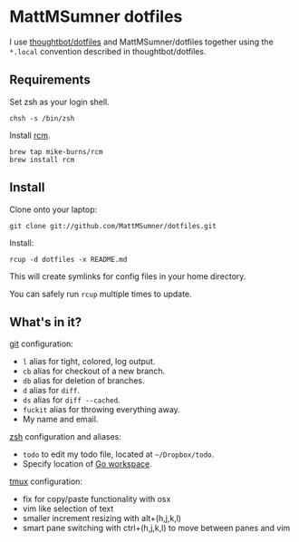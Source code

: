 MattMSumner dotfiles
===============

I use [thoughtbot/dotfiles](https://github.com/thoughtbot/dotfiles) and
MattMSumner/dotfiles together using the `*.local` convention described in
thoughtbot/dotfiles.

Requirements
------------

Set zsh as your login shell.

    chsh -s /bin/zsh

Install [rcm](https://github.com/mike-burns/rcm).

    brew tap mike-burns/rcm
    brew install rcm

Install
-------

Clone onto your laptop:

    git clone git://github.com/MattMSumner/dotfiles.git

Install:

    rcup -d dotfiles -x README.md

This will create symlinks for config files in your home directory.

You can safely run `rcup` multiple times to update.

What's in it?
-------------

[git](http://git-scm.com/) configuration:

* `l` alias for tight, colored, log output.
* `cb` alias for checkout of a new branch.
* `db` alias for deletion of branches.
* `d` alias for `diff`.
* `ds` alias for `diff --cached`.
* `fuckit` alias for throwing everything away.
* My name and email.

[zsh](http://zsh.sourceforge.net/FAQ/zshfaq01.html) configuration and aliases:

* `todo` to edit my todo file, located at `~/Dropbox/todo`.
* Specify location of [Go workspace](http://golang.org/doc/code.html#GOPATH).

[tmux](http://tmux.sourceforge.net/) configuration:

* fix for copy/paste functionality with osx
* vim like selection of text
* smaller increment resizing with alt+(h,j,k,l)
* smart pane switching with ctrl+(h,j,k,l) to move between panes and vim
